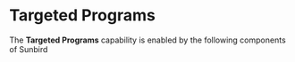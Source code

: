 # Targeted Programs

The **Targeted Programs** capability is enabled by the following components of Sunbird
